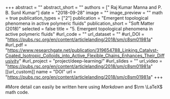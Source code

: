+++
abstract = ""
abstract_short = ""
authors = [" Raj Kumar Manna and P. B. Sunil Kumar"]
date = "2018-09-28"
image = ""
image_preview = ""
math = true
publication_types = ["2"]
publication = "Emergent topological phenomena in active polymeric fluids"
publication_short = "Soft Matter (2018)"
selected = false
title = "5. Emergent topological phenomena in active polymeric fluids"
#url_code = ""
url_dataset = ""
#url_DOI = "https://pubs.rsc.org/en/content/articlelanding/2018/sm/c8sm01981a"
#url_pdf = "https://www.researchgate.net/publication/319654788_Linking_Catalyst-Coated_Isotropic_Colloids_into_Active_Flexible_Chains_Enhances_Their_Diffusivity"
#url_project = "project/deep-learning/"
#url_slides = ""
url_video = "https://pubs.rsc.org/en/content/articlelanding/2018/sm/c8sm01981a"
[[url_custom]]
    name = "DOI"
    url = "https://pubs.rsc.org/en/content/articlelanding/2018/sm/c8sm01981a"
+++

#More detail can easily be written here using *Markdown* and $\rm \LaTeX$ math code.
